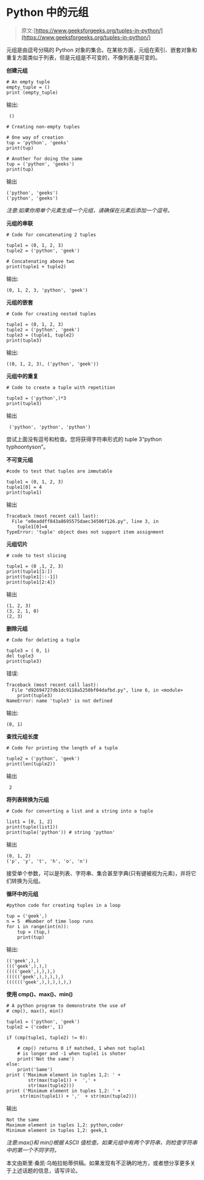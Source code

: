 # Python 中的元组

> 原文:[https://www.geeksforgeeks.org/tuples-in-python/](https://www.geeksforgeeks.org/tuples-in-python/)

元组是由逗号分隔的 Python 对象的集合。在某些方面，元组在索引、嵌套对象和重复方面类似于列表，但是元组是不可变的，不像列表是可变的。

**创建元组**

```
# An empty tuple
empty_tuple = ()
print (empty_tuple)
```

输出:

```
 ()
```

```
# Creating non-empty tuples

# One way of creation
tup = 'python', 'geeks'
print(tup)

# Another for doing the same
tup = ('python', 'geeks')
print(tup)
```

输出

```
('python', 'geeks')
('python', 'geeks')
```

*注意:如果你用单个元素生成一个元组，请确保在元素后添加一个逗号。*

**元组的串联**

```
# Code for concatenating 2 tuples

tuple1 = (0, 1, 2, 3)
tuple2 = ('python', 'geek')

# Concatenating above two
print(tuple1 + tuple2)
```

输出:

```
(0, 1, 2, 3, 'python', 'geek')
```

**元组的嵌套**

```
# Code for creating nested tuples

tuple1 = (0, 1, 2, 3)
tuple2 = ('python', 'geek')
tuple3 = (tuple1, tuple2)
print(tuple3)
```

输出:

```
((0, 1, 2, 3), ('python', 'geek'))
```

**元组中的重复**

```
# Code to create a tuple with repetition

tuple3 = ('python',)*3
print(tuple3)
```

输出

```
 ('python', 'python', 'python')
```

尝试上面没有逗号和检查。您将获得字符串形式的 tuple 3“python typhoontyson”。

**不可变元组**

```
#code to test that tuples are immutable

tuple1 = (0, 1, 2, 3)
tuple1[0] = 4
print(tuple1)
```

输出

```
Traceback (most recent call last):
  File "e0eaddff843a8695575daec34506f126.py", line 3, in
    tuple1[0]=4
TypeError: 'tuple' object does not support item assignment
```

**元组切片**

```
# code to test slicing

tuple1 = (0 ,1, 2, 3)
print(tuple1[1:])
print(tuple1[::-1])
print(tuple1[2:4])
```

输出

```
(1, 2, 3)
(3, 2, 1, 0)
(2, 3)
```

**删除元组**

```
# Code for deleting a tuple

tuple3 = ( 0, 1)
del tuple3
print(tuple3)
```

错误:

```
Traceback (most recent call last):
  File "d92694727db1dc9118a5250bf04dafbd.py", line 6, in <module>
    print(tuple3)
NameError: name 'tuple3' is not defined
```

输出:

```
(0, 1)
```

**查找元组长度**

```
# Code for printing the length of a tuple

tuple2 = ('python', 'geek')
print(len(tuple2))
```

输出

```
 2
```

**将列表转换为元组**

```
# Code for converting a list and a string into a tuple

list1 = [0, 1, 2]
print(tuple(list1))
print(tuple('python')) # string 'python'
```

输出

```
(0, 1, 2)
('p', 'y', 't', 'h', 'o', 'n')
```

接受单个参数，可以是列表、字符串、集合甚至字典(只有键被视为元素)，并将它们转换为元组。

**循环中的元组**

```
#python code for creating tuples in a loop

tup = ('geek',)
n = 5  #Number of time loop runs
for i in range(int(n)):
    tup = (tup,)
    print(tup)
```

输出:

```
(('geek',),)
((('geek',),),)
(((('geek',),),),)
((((('geek',),),),),)
(((((('geek',),),),),),)

```

**使用 cmp()、max()、min()**

```
# A python program to demonstrate the use of 
# cmp(), max(), min()

tuple1 = ('python', 'geek')
tuple2 = ('coder', 1)

if (cmp(tuple1, tuple2) != 0):

    # cmp() returns 0 if matched, 1 when not tuple1 
    # is longer and -1 when tuple1 is shoter
    print('Not the same')
else:
    print('Same')
print ('Maximum element in tuples 1,2: ' + 
        str(max(tuple1)) +  ',' + 
        str(max(tuple2)))
print ('Minimum element in tuples 1,2: ' + 
     str(min(tuple1)) + ','  + str(min(tuple2)))
```

输出

```
Not the same
Maximum element in tuples 1,2: python,coder
Minimum element in tuples 1,2: geek,1

```

*注意:max()和 min()根据 ASCII 值检查。如果元组中有两个字符串，则检查字符串中的第一个不同字符。*

本文由斯里·桑凯·乌帕拉帕蒂供稿。如果发现有不正确的地方，或者想分享更多关于上述话题的信息，请写评论。
